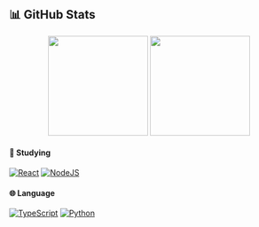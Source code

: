 ## 📊 GitHub Stats


<div align="center">
  <img 
       src="https://github-readme-stats.vercel.app/api?username=Vactor0911&show_icons=true&theme=dark" 
       height="180em" 
  />
  <img 
       src="https://github-readme-stats.vercel.app/api/top-langs/?username=Vactor0911&langs_count=8&layout=compact&theme=dark" 
       height="180em" 
  />
</div>

#### 📖 Studying
[![React](https://img.shields.io/badge/REACT-61DAFB?style=for-the-badge&logo=react&logoColor=000)](https://react.dev/)
[![NodeJS](https://img.shields.io/badge/NODE.JS-5FA04E?style=for-the-badge&logo=nodedotjs&logoColor=white)](https://nodejs.org/en)

#### 🌐 Language
[![TypeScript](https://img.shields.io/badge/TYPESCRIPT-3178C6?style=for-the-badge&logo=typescript&logoColor=white)](https://www.typescriptlang.org/)
[![Python](https://img.shields.io/badge/PYTHON-3776AB?style=for-the-badge&logo=python&logoColor=white
)](https://www.python.org/)